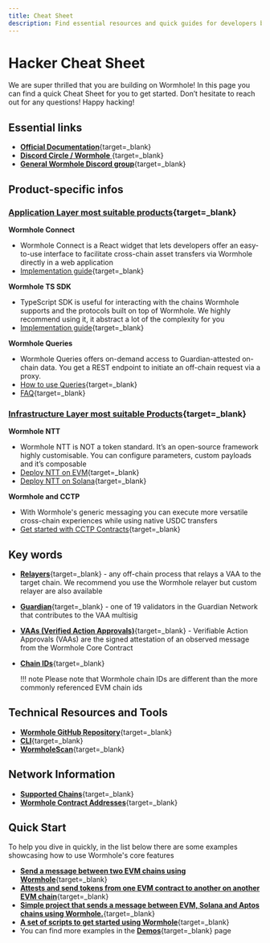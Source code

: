 ```yaml
---
title: Cheat Sheet
description: Find essential resources and quick guides for developers building cross-chain applications with Wormhole, covering SDKs, queries, and integrations.
---
```


# Hacker Cheat Sheet

We are super thrilled that you are building on Wormhole! In this page you can find a quick Cheat Sheet for you to get started. Don’t hesitate to reach out for any questions! Happy hacking!

## Essential links

- [**Official Documentation**](/docs/){target=\_blank}
- [**Discord Circle / Wormhole** ](https://discord.com/invite/buildoncircle){target=\_blank}
- [**General Wormhole Discord group**](https://discord.com/invite/GYeQg2a4){target=\_blank}

## Product-specific infos

### [Application Layer most suitable products](/docs/build/applications/){target=\_blank}

**Wormhole Connect**

- Wormhole Connect is a React widget that lets developers offer an easy-to-use interface to facilitate cross-chain asset transfers via Wormhole directly in a web application
- [Implementation guide](/docs/build/applications/connect/overview/){target=\_blank} 

**Wormhole TS SDK**

- TypeScript SDK is useful for interacting with the chains Wormhole supports and the protocols built on top of Wormhole. We highly recommend using it, it abstract a lot of the complexity for you
- [Implementation guide](/docs/build/applications/wormhole-sdk/){target=\_blank}

**Wormhole Queries**

- Wormhole Queries offers on-demand access to Guardian-attested on-chain data. You get a REST endpoint to initiate an off-chain request via a proxy.
-  [How to use Queries](/docs/build/applications/queries/use-queries/){target=\_blank}
-  [FAQ](/docs/build/applications/queries/faqs/){target=\_blank}

### [Infrastructure Layer most suitable Products](/docs/build/contract-integrations/){target=\_blank}

**Wormhole NTT**

- Wormhole NTT is NOT a token standard. It’s an open-source framework highly customisable. You can configure parameters, custom payloads and it’s composable
- [Deploy NTT on EVM](/docs/build/contract-integrations/native-token-transfers/deployment-process/deploy-to-evm/){target=\_blank}
- [Deploy NTT on Solana](/docs/build/contract-integrations/native-token-transfers/deployment-process/deploy-to-solana/){target=\_blank}

**Wormhole and CCTP**

- With Wormhole's generic messaging you can execute more versatile cross-chain experiences while using native USDC transfers
- [Get started with CCTP Contracts](/docs/build/contract-integrations/cctp/){target=\_blank}

## Key words

- [**Relayers**](/docs/learn/infrastructure/relayer/){target=\_blank} - any off-chain process that relays a VAA to the target chain. We recommend you use the Wormhole relayer but custom relayer are also available
- [**Guardian**](/docs/learn/infrastructure/guardians/){target=\_blank} - one of 19 validators in the Guardian Network that contributes to the VAA multisig
- [**VAAs (Verified Action Approvals)**](/docs/learn/infrastructure/vaas/){target=\_blank} - Verifiable Action Approvals (VAAs) are the signed attestation of an observed message from the Wormhole Core Contract
- [**Chain IDs**](/docs/build/reference/chain-ids/){target=\_blank}

    !!! note
        Please note that Wormhole chain IDs are different than the more commonly referenced EVM chain ids

## Technical Resources and Tools

- [**Wormhole GitHub Repository**](https://github.com/wormhole-foundation){target=\_blank}
- [**CLI**](/docs/build/toolkit/cli/){target=\_blank}
- [**WormholeScan**](https://wormholescan.io/){target=\_blank}

## Network Information

- [**Supported Chains**](/docs/build/start-building/supported-networks/){target=\_blank}
- [**Wormhole Contract Addresses**](/docs/build/reference/contract-addresses/){target=\_blank}

## Quick Start

To help you dive in quickly, in the list below there are some examples showcasing how to use Wormhole's core features

- [**Send a message between two EVM chains using Wormhole**](https://github.com/wormhole-foundation/xdapp-book/tree/main/projects/evm-messenger){target=\_blank}
- [**Attests and send tokens from one EVM contract to another on another EVM chain**](https://github.com/wormhole-foundation/xdapp-book/tree/main/projects/evm-tokenbridge){target=\_blank}
- [**Simple project that sends a message between EVM, Solana and Aptos chains using Wormhole.**](https://github.com/wormhole-foundation/xdapp-book/tree/main/projects/messenger-v2){target=\_blank}
- [**A set of scripts to get started using Wormhole**](https://github.com/wormhole-foundation/xdapp-book/tree/main/projects/wormhole-local-validator){target=\_blank}
- You can find more examples in the [**Demos**](){target=\_blank} page

